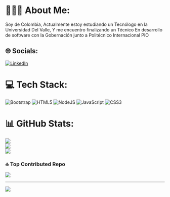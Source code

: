 # 👨🏽‍💻 About Me:
Soy de Colombia, Actualmente estoy estudiando un Tecnólogo en la Universidad Del Valle, Y me encuentro finalizando un Técnico En desarrollo de software con la Gobernación junto a Politécnico Internacional PIO


## 🌐 Socials:
[![LinkedIn](https://img.shields.io/badge/LinkedIn-%230077B5.svg?logo=linkedin&logoColor=white)](https://linkedin.com/in/https://www.linkedin.com/in/cristian-alvarez-software/) 

# 💻 Tech Stack:
![Bootstrap](https://img.shields.io/badge/bootstrap-%238511FA.svg?style=for-the-badge&logo=bootstrap&logoColor=white) ![HTML5](https://img.shields.io/badge/html5-%23E34F26.svg?style=for-the-badge&logo=html5&logoColor=white) ![NodeJS](https://img.shields.io/badge/node.js-6DA55F?style=for-the-badge&logo=node.js&logoColor=white) ![JavaScript](https://img.shields.io/badge/javascript-%23323330.svg?style=for-the-badge&logo=javascript&logoColor=%23F7DF1E) ![CSS3](https://img.shields.io/badge/css3-%231572B6.svg?style=for-the-badge&logo=css3&logoColor=white)
# 📊 GitHub Stats:
![](https://github-readme-stats.vercel.app/api?username=Alvarez-03&theme=vue&hide_border=true&include_all_commits=true&count_private=false)<br/>
![](https://github-readme-streak-stats.herokuapp.com/?user=Alvarez-03&theme=vue&hide_border=true)<br/>
![](https://github-readme-stats.vercel.app/api/top-langs/?username=Alvarez-03&theme=vue&hide_border=true&include_all_commits=true&count_private=false&layout=compact)

### 🔝 Top Contributed Repo
![](https://github-contributor-stats.vercel.app/api?username=Alvarez-03&limit=5&theme=vue&combine_all_yearly_contributions=true)

---
[![](https://visitcount.itsvg.in/api?id=Alvarez-03&icon=2&color=13)](https://visitcount.itsvg.in)

<!-- Proudly created with GPRM ( https://gprm.itsvg.in ) -->
